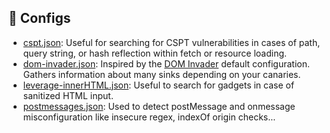 ## 📜 Configs

- [cspt.json](cspt.json): Useful for searching for CSPT vulnerabilities in cases of path, query string, or hash reflection within fetch or resource loading.
- [dom-invader.json](dom-invader.json): Inspired by the [DOM Invader](https://portswigger.net/burp/documentation/desktop/tools/dom-invader) default configuration. Gathers information about many sinks depending on your canaries.
- [leverage-innerHTML.json](leverage-innerHTML.json): Useful to search for gadgets in case of sanitized HTML input.
- [postmessages.json](postmessages.json): Used to detect postMessage and onmessage misconfiguration like insecure regex, indexOf origin checks...